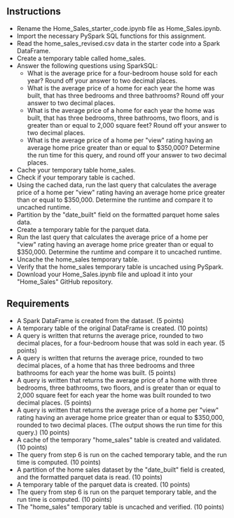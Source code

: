## Instructions
 - Rename the Home_Sales_starter_code.ipynb file as Home_Sales.ipynb.
 - Import the necessary PySpark SQL functions for this assignment.
 - Read the home_sales_revised.csv data in the starter code into a Spark DataFrame.
 - Create a temporary table called home_sales.
 - Answer the following questions using SparkSQL:
    - What is the average price for a four-bedroom house sold for each year? Round off your answer to two decimal places.
    - What is the average price of a home for each year the home was built, that has three bedrooms and three bathrooms? Round off your answer to two decimal places.
    - What is the average price of a home for each year the home was built, that has three bedrooms, three bathrooms, two floors, and is greater than or equal to 2,000 square feet? Round off your answer to two decimal places.
    - What is the average price of a home per "view" rating having an average home price greater than or equal to $350,000? Determine the run time for this query, and round off your answer to two decimal places.
 - Cache your temporary table home_sales.
 - Check if your temporary table is cached.
 - Using the cached data, run the last query that calculates the average price of a home per "view" rating having an average home price greater than or equal to $350,000. Determine the runtime and compare it to uncached runtime.
 - Partition by the "date_built" field on the formatted parquet home sales data.
 - Create a temporary table for the parquet data.
 - Run the last query that calculates the average price of a home per "view" rating having an average home price greater than or equal to $350,000. Determine the runtime and compare it to uncached runtime.
 - Uncache the home_sales temporary table.
 - Verify that the home_sales temporary table is uncached using PySpark.
 - Download your Home_Sales.ipynb file and upload it into your "Home_Sales" GitHub repository.

## Requirements
 - A Spark DataFrame is created from the dataset. (5 points)
 - A temporary table of the original DataFrame is created. (10 points)
 - A query is written that returns the average price, rounded to two decimal places, for a four-bedroom house that was sold in each year. (5 points)
 - A query is written that returns the average price, rounded to two decimal places, of a home that has three bedrooms and three bathrooms for each year the home was built. (5 points)
 - A query is written that returns the average price of a home with three bedrooms, three bathrooms, two floors, and is greater than or equal to 2,000 square feet for each year the home was built rounded to two decimal places. (5 points)
 - A query is written that returns the average price of a home per "view" rating having an average home price greater than or equal to $350,000, rounded to two decimal places. (The output shows the run time for this query.) (10 points)
 - A cache of the temporary "home_sales" table is created and validated. (10 points)
 - The query from step 6 is run on the cached temporary table, and the run time is computed. (10 points)
 - A partition of the home sales dataset by the "date_built" field is created, and the formatted parquet data is read. (10 points)
 - A temporary table of the parquet data is created. (10 points)
 - The query from step 6 is run on the parquet temporary table, and the run time is computed. (10 points)
 - The "home_sales" temporary table is uncached and verified. (10 points)